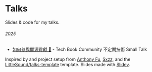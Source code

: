 # Talks

Slides & code for my talks.

###### 2025

- [如何參與開源貢獻 🤔](./2025-03-24) - Tech Book Community 不定期技術 Small Talk

Inspired by and project setup from [Anthony Fu](https://github.com/antfu), [Sxzz](https://github.com/sxzz), and the [LittleSound/talks-template](https://github.com/LittleSound/talks-template) template.
Slides made with [Slidev](https://sli.dev).
